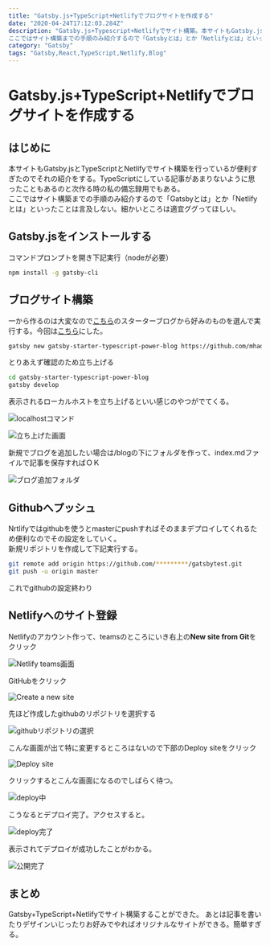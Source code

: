 ```yaml
---
title: "Gatsby.js+TypeScript+Netlifyでブログサイトを作成する"
date: "2020-04-24T17:12:03.284Z"
description: "Gatsby.js+Typescript+Netlifyでサイト構築。本サイトもGatsby.jsとTypeScriptとNetlifyでサイト構築を行っているが便利すぎたのでそれの紹介をする。TypeScriptにしている記事があまりないように思ったこともあるのと次作る時の私の備忘録用でもある。<br>
ここではサイト構築までの手順のみ紹介するので「Gatsbyとは」とか「Netlifyとは」といったことは言及しない。細かいところは適宜ググってほしい。"
category: "Gatsby"
tags: "Gatsby,React,TypeScript,Netlify,Blog"
---
```


# Gatsby.js+TypeScript+Netlifyでブログサイトを作成する

## はじめに

本サイトもGatsby.jsとTypeScriptとNetlifyでサイト構築を行っているが便利すぎたのでそれの紹介をする。TypeScriptにしている記事があまりないように思ったこともあるのと次作る時の私の備忘録用でもある。<br>
ここではサイト構築までの手順のみ紹介するので「Gatsbyとは」とか「Netlifyとは」といったことは言及しない。細かいところは適宜ググってほしい。


## Gatsby.jsをインストールする

コマンドプロンプトを開き下記実行（nodeが必要）
```sh
npm install -g gatsby-cli
```

## ブログサイト構築

一から作るのは大変なので[こちら](https://www.gatsbyjs.org/starters/?v=2)のスターターブログから好みのものを選んで実行する。今回は[こちら](https://www.gatsbyjs.org/starters/mhadaily/gatsby-starter-typescript-power-blog/)にした。
```sh
gatsby new gatsby-starter-typescript-power-blog https://github.com/mhadaily/gatsby-starter-typescript-power-blog
```

とりあえず確認のため立ち上げる

```sh
cd gatsby-starter-typescript-power-blog
gatsby develop
```

表示されるローカルホストを立ち上げるといい感じのやつがでてくる。

![localhostコマンド](https://paper-attachments.dropbox.com/s_9A2ECDA747DCE33F4374A5FABC2E4566013340664573F329047E265397AA71FB_1587715680655_image.png)



![立ち上げた画面](https://paper-attachments.dropbox.com/s_9A2ECDA747DCE33F4374A5FABC2E4566013340664573F329047E265397AA71FB_1587715748459_image.png)


新規でブログを追加したい場合は/blogの下にフォルダを作って、index.mdファイルで記事を保存すればＯＫ

![ブログ追加フォルダ](https://paper-attachments.dropbox.com/s_9A2ECDA747DCE33F4374A5FABC2E4566013340664573F329047E265397AA71FB_1587715959213_image.png)

## Githubへプッシュ

Nrtlifyではgithubを使うとmasterにpushすればそのままデプロイしてくれるため便利なのでその設定をしていく。<br>
新規リポジトリを作成して下記実行する。
```sh
git remote add origin https://github.com/*********/gatsbytest.git
git push -u origin master
```

これでgithubの設定終わり


## Netlifyへのサイト登録

Netlifyのアカウント作って、teamsのところにいき右上の**New site from Git**をクリック

![Netlify teams画面](https://paper-attachments.dropbox.com/s_9A2ECDA747DCE33F4374A5FABC2E4566013340664573F329047E265397AA71FB_1587716443654_image.png)


GitHubをクリック

![Create a new site](https://paper-attachments.dropbox.com/s_9A2ECDA747DCE33F4374A5FABC2E4566013340664573F329047E265397AA71FB_1587716547435_image.png)



先ほど作成したgithubのリポジトリを選択する

![githubリポジトリの選択](https://paper-attachments.dropbox.com/s_9A2ECDA747DCE33F4374A5FABC2E4566013340664573F329047E265397AA71FB_1587716673216_image.png)


こんな画面が出て特に変更するところはないので下部のDeploy siteをクリック

![Deploy site](https://paper-attachments.dropbox.com/s_9A2ECDA747DCE33F4374A5FABC2E4566013340664573F329047E265397AA71FB_1587716852035_image.png)


クリックするとこんな画面になるのでしばらく待つ。

![deploy中](https://paper-attachments.dropbox.com/s_9A2ECDA747DCE33F4374A5FABC2E4566013340664573F329047E265397AA71FB_1587716929862_image.png)


こうなるとデプロイ完了。アクセスすると。

![deploy完了](https://paper-attachments.dropbox.com/s_9A2ECDA747DCE33F4374A5FABC2E4566013340664573F329047E265397AA71FB_1587717154589_image.png)


表示されてデプロイが成功したことがわかる。

![公開完了](https://paper-attachments.dropbox.com/s_9A2ECDA747DCE33F4374A5FABC2E4566013340664573F329047E265397AA71FB_1587717213396_image.png)



## まとめ

Gatsby+TypeScript+Netlifyでサイト構築することができた。
あとは記事を書いたりデザインいじったりお好みでやればオリジナルなサイトができる。簡単すぎる。

